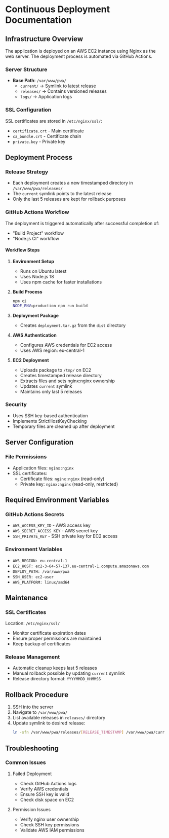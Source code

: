 # Continuous Deployment Documentation

## Infrastructure Overview
The application is deployed on an AWS EC2 instance using Nginx as the web server. The deployment process is automated via GitHub Actions.

### Server Structure
- **Base Path**: `/var/www/pwa/`
    - `current/` -> Symlink to latest release
    - `releases/` -> Contains versioned releases
    - `logs/` -> Application logs

### SSL Configuration
SSL certificates are stored in `/etc/nginx/ssl/`:
- `certificate.crt` - Main certificate
- `ca_bundle.crt` - Certificate chain
- `private.key` - Private key

## Deployment Process

### Release Strategy
- Each deployment creates a new timestamped directory in `/var/www/pwa/releases/`
- The `current` symlink points to the latest release
- Only the last 5 releases are kept for rollback purposes

### GitHub Actions Workflow
The deployment is triggered automatically after successful completion of:
- "Build Project" workflow
- "Node.js CI" workflow

#### Workflow Steps
1. **Environment Setup**
    - Runs on Ubuntu latest
    - Uses Node.js 18
    - Uses npm cache for faster installations

2. **Build Process**
   ```bash
   npm ci
   NODE_ENV=production npm run build
   ```

3. **Deployment Package**
    - Creates `deployment.tar.gz` from the `dist` directory

4. **AWS Authentication**
    - Configures AWS credentials for EC2 access
    - Uses AWS region: eu-central-1

5. **EC2 Deployment**
    - Uploads package to `/tmp/` on EC2
    - Creates timestamped release directory
    - Extracts files and sets nginx:nginx ownership
    - Updates `current` symlink
    - Maintains only last 5 releases

### Security
- Uses SSH key-based authentication
- Implements StrictHostKeyChecking
- Temporary files are cleaned up after deployment

## Server Configuration

### File Permissions
- Application files: `nginx:nginx`
- SSL certificates:
    - Certificate files: `nginx:nginx` (read-only)
    - Private key: `nginx:nginx` (read-only, restricted)

## Required Environment Variables

### GitHub Actions Secrets
- `AWS_ACCESS_KEY_ID` - AWS access key
- `AWS_SECRET_ACCESS_KEY` - AWS secret key
- `SSH_PRIVATE_KEY` - SSH private key for EC2 access

### Environment Variables
- `AWS_REGION: eu-central-1`
- `EC2_HOST: ec2-3-64-57-137.eu-central-1.compute.amazonaws.com`
- `DEPLOY_PATH: /var/www/pwa`
- `SSH_USER: ec2-user`
- `AWS_PLATFORM: linux/amd64`

## Maintenance

### SSL Certificates
Location: `/etc/nginx/ssl/`
- Monitor certificate expiration dates
- Ensure proper permissions are maintained
- Keep backup of certificates

### Release Management
- Automatic cleanup keeps last 5 releases
- Manual rollback possible by updating `current` symlink
- Release directory format: `YYYYMMDD_HHMMSS`

## Rollback Procedure
1. SSH into the server
2. Navigate to `/var/www/pwa/`
3. List available releases in `releases/` directory
4. Update symlink to desired release:
   ```bash
   ln -sfn /var/www/pwa/releases/[RELEASE_TIMESTAMP] /var/www/pwa/current
   ```

## Troubleshooting

### Common Issues
1. Failed Deployment
    - Check GitHub Actions logs
    - Verify AWS credentials
    - Ensure SSH key is valid
    - Check disk space on EC2

2. Permission Issues
    - Verify nginx user ownership
    - Check SSH key permissions
    - Validate AWS IAM permissions

